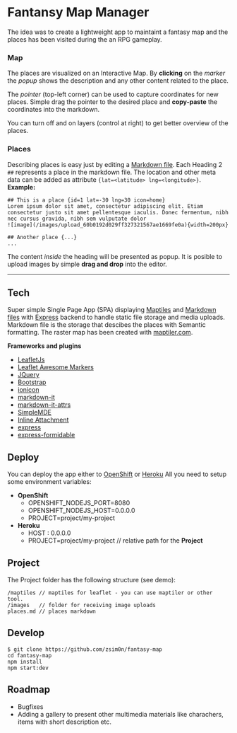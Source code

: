 # Fantansy Map Manager

The idea was to create a lightweight app to maintaint a fantasy map and the places has been visited during the an RPG gameplay. 

### Map 
The places are  visualized on an Interactive Map. By __clicking__ on the _marker_ the _popup_ shows the description and any other content related to the place.

The _pointer_ (top-left corner) can be used to capture coordinates for new places. Simple drag the pointer to the desired place and __copy-paste__ the coordinates into the markdown. 

You can turn off and on layers (control at right) to get better overview of the places.

### Places 
Describing places is easy just by editing a [Markdown file](https://simplemde.com/markdown-guide).
Each Heading 2 `##` represents a place in the markdown file. The location and other meta data can be added as attribute `{lat=<latitude> lng=<longitude>}`. 
__Example:__
```
## This is a place {id=1 lat=-30 lng=30 icon=home}
Lorem ipsum dolor sit amet, consectetur adipiscing elit. Etiam consectetur justo sit amet pellentesque iaculis. Donec fermentum, nibh nec cursus gravida, nibh sem vulputate dolor
![image](/images/upload_60b0192d029ff327321567ae1669fe0a){width=200px}

## Another place {...}
...
```

The content _inside_ the heading will be presented as popup. It is posible to upload images by simple __drag and drop__  into the editor.

---
## Tech

Super simple Single Page App (SPA) displaying [Maptiles](https://openmaptiles.org) and [Markdown files](https://simplemde.com) with [Express](http://expressjs.com) backend to handle static file storage and media uploads. Markdown file is the storage that descibes the places with Semantic formatting.  The raster map has been created with [maptiler.com](http://maptiler.com).

__Frameworks and plugins__
- [LeafletJs](http://leafletjs.com)
- [Leaflet Awesome Markers](https://github.com/lvoogdt/Leaflet.awesome-markers)
- [JQuery](https://jquery.com)
- [Bootstrap](http://getbootstrap.com)
- [ionicon](http://ionicons.com)
- [markdown-it](https://github.com/markdown-it/markdown-it)
- [markdown-it-attrs](https://github.com/arve0/markdown-it-attrs)
- [SimpleMDE](https://simplemde.com)
- [Inline Attachment](https://github.com/Rovak/InlineAttachment)
- [express](http://expressjs.com)
- [express-formidable](https://www.npmjs.com/package/express-formidable)

## Deploy
You can deploy the app either to [OpenShift](htt://openshift.com) or [Heroku](http://heroku.com/)
All you need to setup some environment variables:

- __OpenShift__
  - OPENSHIFT_NODEJS_PORT=8080
  - OPENSHIFT_NODEJS_HOST=0.0.0.0
  - PROJECT=project/my-project
- __Heroku__
  - HOST : 0.0.0.0
  - PROJECT=project/my-project // relative path for the __Project__

## Project 
The Project folder has the following structure (see demo):
```
/maptiles // maptiles for leaflet - you can use maptiler or other tool.
/images   // folder for receiving image uploads
places.md // places markdown
```

## Develop

``` 
$ git clone https://github.com/zsim0n/fantasy-map
cd fantasy-map
npm install
npm start:dev
```

## Roadmap

- Bugfixes
- Adding a gallery to present other multimedia materials like charachers, items with short description etc.
